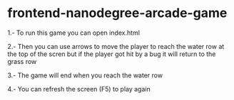 frontend-nanodegree-arcade-game
===============================

1.- To run this game you can open index.html 

2.- Then you can use arrows to move the player to reach the water row at the top
of the scren but if the player got hit by a bug it will return to the grass row

3.- The game will end when you reach the water row

4.- You can refresh the screen (F5) to play again
